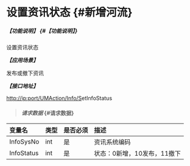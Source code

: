 # 设置资讯状态 {#新增河流}

##### _【功能说明】_ {#【功能说明】}

设置资讯状态

_**【应用场景】**_

发布或撤下资讯

_**【接口地址】**_

[http://ip:port/UMAction/Info/S](http://ip:port/HMAction/River/AddRiver)etInfoStatus

> #### _请求数据_ {#请求数据}

| 变量名 | 类型 | 是否必须 | 描述 |
| :--- | :--- | :--- | :--- |
| InfoSysNo | int | 是 | 资讯系统编码 |
| InfoStatus | int | 是 | 状态：0新增，10发布，11撤下 |



